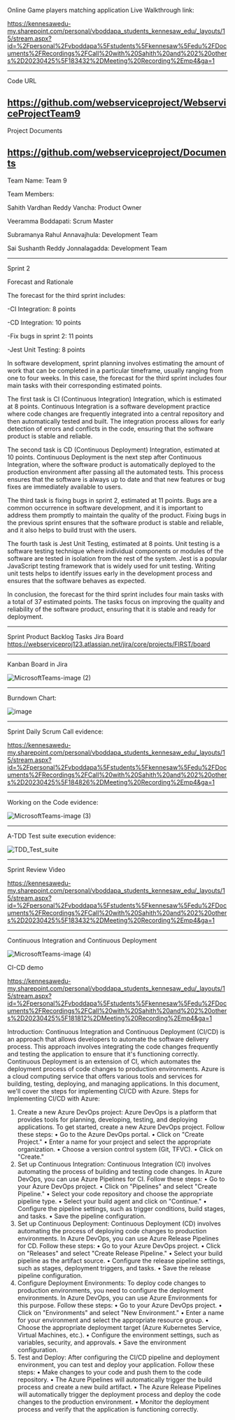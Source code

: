 Online Game players matching application
Live Walkthrough link:

https://kennesawedu-my.sharepoint.com/personal/vboddapa_students_kennesaw_edu/_layouts/15/stream.aspx?id=%2Fpersonal%2Fvboddapa%5Fstudents%5Fkennesaw%5Fedu%2FDocuments%2FRecordings%2FCall%20with%20Sahith%20and%202%20others%2D20230425%5F183432%2DMeeting%20Recording%2Emp4&ga=1


--------------------------------------------------------------------------------------------------------------
Code URL

https://github.com/webserviceproject/WebserviceProjectTeam9
--------------------------------------------------------------------------------------------------------------
Project Documents

https://github.com/webserviceproject/Documents
--------------------------------------------------------------------------------------------------------------
Team Name: Team 9

Team Members:

Sahith Vardhan Reddy Vancha: Product Owner

Veeramma Boddapati: Scrum Master

Subramanya Rahul Annavajhula: Development Team

Sai Sushanth Reddy Jonnalagadda: Development Team

--------------------------------------------------------------------------------------------------------------

Sprint 2

Forecast and Rationale

The forecast for the third sprint includes:

-CI Integration: 8 points

-CD Integration: 10 points

-Fix bugs in sprint 2: 11 points

-Jest Unit Testing: 8 points

In software development, sprint planning involves estimating the amount of work that can be completed in a particular timeframe, usually ranging from one to four weeks. In this case, the forecast for the third sprint includes four main tasks with their corresponding estimated points.

The first task is CI (Continuous Integration) Integration, which is estimated at 8 points. Continuous Integration is a software development practice where code changes are frequently integrated into a central repository and then automatically tested and built. The integration process allows for early detection of errors and conflicts in the code, ensuring that the software product is stable and reliable.

The second task is CD (Continuous Deployment) Integration, estimated at 10 points. Continuous Deployment is the next step after Continuous Integration, where the software product is automatically deployed to the production environment after passing all the automated tests. This process ensures that the software is always up to date and that new features or bug fixes are immediately available to users.

The third task is fixing bugs in sprint 2, estimated at 11 points. Bugs are a common occurrence in software development, and it is important to address them promptly to maintain the quality of the product. Fixing bugs in the previous sprint ensures that the software product is stable and reliable, and it also helps to build trust with the users.

The fourth task is Jest Unit Testing, estimated at 8 points. Unit testing is a software testing technique where individual components or modules of the software are tested in isolation from the rest of the system. Jest is a popular JavaScript testing framework that is widely used for unit testing. Writing unit tests helps to identify issues early in the development process and ensures that the software behaves as expected.

In conclusion, the forecast for the third sprint includes four main tasks with a total of 37 estimated points. The tasks focus on improving the quality and reliability of the software product, ensuring that it is stable and ready for deployment.


--------------------------------------------------------------------------------------------------------------

Sprint Product Backlog Tasks Jira Board
https://webserviceproj123.atlassian.net/jira/core/projects/FIRST/board

--------------------------------------------------------------------------------------------------------------

Kanban Board in Jira

![MicrosoftTeams-image (2)](https://user-images.githubusercontent.com/71249872/234742111-237a4a10-a413-4484-92d5-0c7706feca05.png)



--------------------------------------------------------------------------------------------------------------

Burndown Chart:

![image](https://user-images.githubusercontent.com/71249872/234747903-28235c77-995a-425d-8ec5-d98738528404.png)


--------------------------------------------------------------------------------------------------------------
Sprint Daily Scrum Call evidence:

https://kennesawedu-my.sharepoint.com/personal/vboddapa_students_kennesaw_edu/_layouts/15/stream.aspx?id=%2Fpersonal%2Fvboddapa%5Fstudents%5Fkennesaw%5Fedu%2FDocuments%2FRecordings%2FCall%20with%20Sahith%20and%202%20others%2D20230425%5F184826%2DMeeting%20Recording%2Emp4&ga=1

--------------------------------------------------------------------------------------------------------------
Working on the Code evidence:

![MicrosoftTeams-image (3)](https://user-images.githubusercontent.com/71249872/234742152-c8ecdfd8-c65d-4138-b321-bf08b469debc.png)


--------------------------------------------------------------------------------------------------------------
A-TDD Test suite execution evidence:

![TDD_Test_suite](https://user-images.githubusercontent.com/71249872/230252819-44a0b337-9478-4a5b-b935-bdd30f8421a5.png)



--------------------------------------------------------------------------------------------------------------

Sprint Review Video

https://kennesawedu-my.sharepoint.com/personal/vboddapa_students_kennesaw_edu/_layouts/15/stream.aspx?id=%2Fpersonal%2Fvboddapa%5Fstudents%5Fkennesaw%5Fedu%2FDocuments%2FRecordings%2FCall%20with%20Sahith%20and%202%20others%2D20230425%5F183432%2DMeeting%20Recording%2Emp4&ga=1


---------------------------------------------------------------------------------------------------------------

Continuous Integration and Continuous Deployment

![MicrosoftTeams-image (4)](https://user-images.githubusercontent.com/71249872/234742207-463a714a-eeeb-4566-a029-647a42319836.png)

CI-CD demo

https://kennesawedu-my.sharepoint.com/personal/vboddapa_students_kennesaw_edu/_layouts/15/stream.aspx?id=%2Fpersonal%2Fvboddapa%5Fstudents%5Fkennesaw%5Fedu%2FDocuments%2FRecordings%2FCall%20with%20Sahith%20and%202%20others%2D20230425%5F181812%2DMeeting%20Recording%2Emp4&ga=1

Introduction:
Continuous Integration and Continuous Deployment (CI/CD) is an approach that allows developers to automate the software delivery process. This approach involves integrating the code changes frequently and testing the application to ensure that it's functioning correctly. Continuous Deployment is an extension of CI, which automates the deployment process of code changes to production environments.
Azure is a cloud computing service that offers various tools and services for building, testing, deploying, and managing applications. In this document, we'll cover the steps for implementing CI/CD with Azure.
Steps for Implementing CI/CD with Azure:
1. Create a new Azure DevOps project:
Azure DevOps is a platform that provides tools for planning, developing, testing, and deploying applications. To get started, create a new Azure DevOps project. Follow these steps:
• Go to the Azure DevOps portal.
• Click on "Create Project."
• Enter a name for your project and select the appropriate organization.
• Choose a version control system (Git, TFVC).
• Click on "Create."
2. Set up Continuous Integration:
Continuous Integration (CI) involves automating the process of building and testing code changes. In Azure DevOps, you can use Azure Pipelines for CI. Follow these steps:
• Go to your Azure DevOps project.
• Click on "Pipelines" and select "Create Pipeline."
• Select your code repository and choose the appropriate pipeline type.
• Select your build agent and click on "Continue."
• Configure the pipeline settings, such as trigger conditions, build stages, and tasks.
• Save the pipeline configuration.
3. Set up Continuous Deployment:
Continuous Deployment (CD) involves automating the process of deploying code changes to production environments. In Azure DevOps, you can use Azure Release Pipelines for CD. Follow these steps:
• Go to your Azure DevOps project.
• Click on "Releases" and select "Create Release Pipeline."
• Select your build pipeline as the artifact source.
• Configure the release pipeline settings, such as stages, deployment triggers, and tasks.
• Save the release pipeline configuration.
4. Configure Deployment Environments:
To deploy code changes to production environments, you need to configure the deployment environments. In Azure DevOps, you can use Azure Environments for this purpose. Follow these steps:
• Go to your Azure DevOps project.
• Click on "Environments" and select "New Environment."
• Enter a name for your environment and select the appropriate resource group.
• Choose the appropriate deployment target (Azure Kubernetes Service, Virtual Machines, etc.).
• Configure the environment settings, such as variables, security, and approvals.
• Save the environment configuration.
5. Test and Deploy:
After configuring the CI/CD pipeline and deployment environment, you can test and deploy your application. Follow these steps:
• Make changes to your code and push them to the code repository.
• The Azure Pipelines will automatically trigger the build process and create a new build artifact.
• The Azure Release Pipelines will automatically trigger the deployment process and deploy the code changes to the production environment.
• Monitor the deployment process and verify that the application is functioning correctly.





